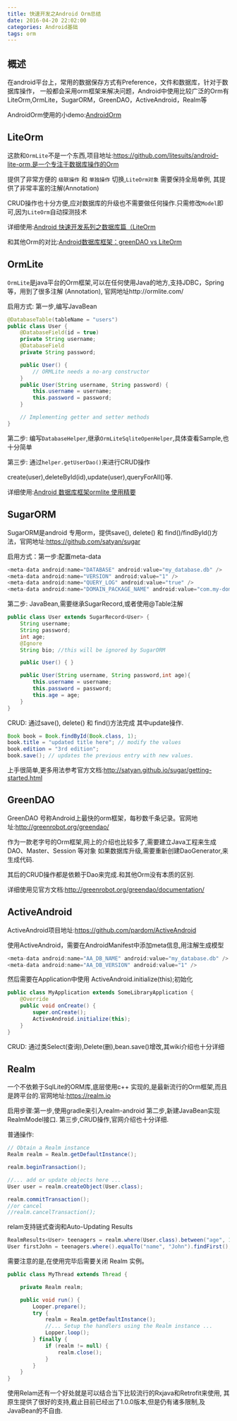 ```yaml
---
title: 快速开发之Android Orm总结
date: 2016-04-20 22:02:00
categories: Android基础
tags: orm
---
```


## 概述

在android平台上，常用的数据保存方式有Preference，文件和数据库，针对于数据库操作，
一般都会采用orm框架来解决问题，Android中使用比较广泛的Orm有LiteOrm,OrmLite，SugarORM，GreenDAO，ActiveAndroid，Realm等

AndroidOrm使用的小demo:[AndroidOrm](https://github.com/BoBoMEe/AndroidDev/tree/orm)

<!-- more -->
## LiteOrm

这款和`OrmLite`不是一个东西,项目地址:https://github.com/litesuits/android-lite-orm,是一个专注于数据库操作的Orm

提供了非常方便的 `级联操作` 和 `单独操作` 切换,`LiteOrm对象` 需要保持全局单例, 其提供了非常丰富的注解(Annotation)

CRUD操作也十分方便,应对数据库的升级也不需要做任何操作.只需修改`Model`即可,因为`LiteOrm`自动探测技术

详细使用:[Android 快速开发系列之数据库篇（LiteOrm](http://www.jianshu.com/p/0d72226ef434)

和其他Orm的对比:[Android数据库框架：greenDAO vs LiteOrm](http://www.jianshu.com/p/330bbd3b0e68)


## OrmLite
`OrmLite`是java平台的Orm框架,可以在任何使用Java的地方,支持JDBC，Spring等，用到了很多注解 (Annotation),
官网地址http://ormlite.com/

启用方式: 第一步,编写JavaBean

```java
@DatabaseTable(tableName = "users")
public class User {
    @DatabaseField(id = true)
    private String username;
    @DatabaseField
    private String password;

    public User() {
        // ORMLite needs a no-arg constructor
    }
    public User(String username, String password) {
        this.username = username;
        this.password = password;
    }

    // Implementing getter and setter methods
}
```

第二步: 编写`DatabaseHelper`,继承`OrmLiteSqliteOpenHelper`,具体查看Sample,也十分简单

第三步: 通过`helper.getUserDao()`来进行CRUD操作

create(user),deleteById(id),update(user),queryForAll()等.

详细使用:[Android 数据库框架ormlite 使用精要](http://www.jianshu.com/p/05782b598cf0)


## SugarORM
SugarORM是android 专用orm，提供save(), delete() 和 find()/findById()方法，官网地址:https://github.com/satyan/sugar


启用方式：第一步:配置meta-data
```java
<meta-data android:name="DATABASE" android:value="my_database.db" />
<meta-data android:name="VERSION" android:value="1" />
<meta-data android:name="QUERY_LOG" android:value="true" />
<meta-data android:name="DOMAIN_PACKAGE_NAME" android:value="com.my-domain" />
```

第二步: JavaBean,需要继承SugarRecord,或者使用@Table注解
```java
public class User extends SugarRecord<User> {
    String username;
    String password;
    int age;
    @Ignore
    String bio; //this will be ignored by SugarORM

    public User() { }

    public User(String username, String password,int age){
        this.username = username;
        this.password = password;
        this.age = age;
    }
}
```

CRUD: 通过save(), delete() 和 find()方法完成
其中update操作.

```java
Book book = Book.findById(Book.class, 1);
book.title = "updated title here"; // modify the values
book.edition = "3rd edition";
book.save(); // updates the previous entry with new values.
```
上手很简单,更多用法参考官方文档:http://satyan.github.io/sugar/getting-started.html

## GreenDAO
GreenDAO 号称Android上最快的orm框架，每秒数千条记录。官网地址:http://greenrobot.org/greendao/

作为一款老字号的Orm框架,网上的介绍也比较多了,需要建立Java工程来生成DAO、Master、Session 等对象
如果数据库升级,需要重新创建DaoGenerator,来生成代码.

其后的CRUD操作都是依赖于Dao来完成.和其他Orm没有本质的区别.

详细使用见官方文档:http://greenrobot.org/greendao/documentation/


## ActiveAndroid
ActiveAndroid项目地址:https://github.com/pardom/ActiveAndroid

使用ActiveAndroid，需要在AndroidManifest中添加meta信息,用注解生成模型
```java
<meta-data android:name="AA_DB_NAME" android:value="my_database.db" />
<meta-data android:name="AA_DB_VERSION" android:value="1" />
```
然后需要在Application中使用 ActiveAndroid.initialize(this);初始化
```java
public class MyApplication extends SomeLibraryApplication {
    @Override
    public void onCreate() {
        super.onCreate();
        ActiveAndroid.initialize(this);
    }
}
```
CRUD:
通过类Select(查询),Delete(删),bean.save()增改,其wiki介绍也十分详细

## Realm
一个不依赖于SqlLite的ORM库,底层使用c++ 实现的,是最新流行的Orm框架,而且是跨平台的.官网地址:https://realm.io

启用步骤:第一步,使用gradle来引入realm-android
第二步,新建JavaBean实现RealmModel接口.
第三步,CRUD操作,官网介绍也十分详细.

普通操作:

```java
// Obtain a Realm instance
Realm realm = Realm.getDefaultInstance();

realm.beginTransaction();

//... add or update objects here ...
User user = realm.createObject(User.class);

realm.commitTransaction();
//or cancel
//realm.cancelTransaction();
```
relam支持链式查询和Auto-Updating Results

```java
RealmResults<User> teenagers = realm.where(User.class).between("age", 13, 20).findAll();
User firstJohn = teenagers.where().equalTo("name", "John").findFirst();
```
需要注意的是,在使用完毕后需要关闭 Realm 实例。

```java
public class MyThread extends Thread {

    private Realm realm;

    public void run() {
        Looper.prepare();
        try {
            realm = Realm.getDefaultInstance();
            //... Setup the handlers using the Realm instance ...
            Lopper.loop();
        } finally {
            if (realm != null) {
                realm.close();
            }
        }
    }
}
```
使用Relam还有一个好处就是可以结合当下比较流行的Rxjava和Retrofit来使用,
其原生提供了很好的支持,截止目前已经出了1.0.0版本,但是仍有诸多限制,及JavaBean的不自由.
